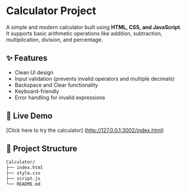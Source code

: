 # Calculator Project

A simple and modern calculator built using **HTML, CSS, and JavaScript**.  
It supports basic arithmetic operations like addition, subtraction, multiplication, division, and percentage.  

## ✨ Features
- Clean UI design
- Input validation (prevents invalid operators and multiple decimals)
- Backspace and Clear functionality
- Keyboard-friendly
- Error handling for invalid expressions

## 🚀 Live Demo
[Click here to try the calculator] (http://127.0.0.1:3002/index.html)

## 📂 Project Structure

```bash
Calculator/
├── index.html
├── style.css
├── script.js
└── README.md
